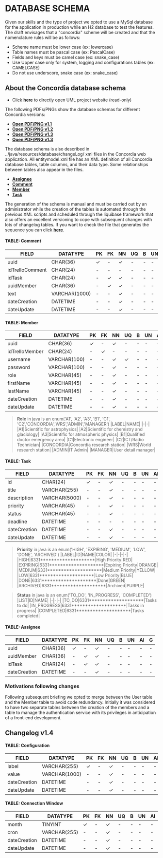 # DATABASE SCHEMA

Given our skills and the type of project we opted to use a MySql database for the application in production while an H2 
database to test the features. The draft envisages that a "concordia" scheme will be created and that the nomenclature 
rules will be as follows:
- Scheme name must be lower case (ex: lowercase)
- Table names must be pascal case (ex: PascalCase)
- Fields and keys must be camel case (ex: snake_case)
- Use Upper case only for system, logging and configurations tables (ex: CAMELCASE)
- Do not use underscore, snake case (ex: snake_case)

## About the Concordia database schema
- Click [**here**](https://dbdiagram.io/d/6337fbc07b3d2034fffedc6d) to directly open UML project website (read-only)

The following PDFs/PNGs show the database schemas for different Concordia versions:
- [**Open PDF/PNG v1.1**](uml-diagram.v1-1.md)
- [**Open PDF/PNG v1.2**](uml-diagram.v1-2.md)
- [**Open PDF/PNG v1.3**](uml-diagram.v1-3.md)
- [**Open PDF/PNG v1.3**](uml-diagram.v1-4.md)

The database schema is also described in ../java/resources/database/changeLog/ xml files in the Concordia web 
application. All entitymodel.xml file has an XML definition of all Concordia database tables, table columns, and their 
data type. Some relationships between tables also appear in the files.
- [**Assignee**](../../../../../main/resources/database/changeLog/create.table.assignee.xml)
- [**Comment**](../../../../../main/resources/database/changeLog/create.table.comment.xml)
- [**Member**](../../../../../main/resources/database/changeLog/create.table.member.xml)
- [**Task**](../../../../../main/resources/database/changeLog/create.table.task.xml)

The generation of the schema is manual and must be carried out by an administrator while the creation of the tables is 
automated through the previous XML scripts and scheduled through the liquibase framework that also offers an excellent 
versioning to cope with subsequent changes with lots of changelog tables. If you want to check the file that generates 
the sequence you can click [**here**](../../../../../main/resources/database/change.log.xml).

#### TABLE: Comment
|FIELD|DATATYPE|PK|FK|NN|UQ|B|UN|AI|G|
|-|-|-|-|-|-|-|-|-|-|
|uuid|CHAR(36)|✓|-|✓|-|-|-|-|-|
|idTrelloComment|CHAR(24)|-|-|-|-|-|-|-|-|
|idTask|CHAR(24)|-|✓|✓|-|-|-|-|-|
|uuidMember|CHAR(36)|-|✓|✓|-|-|-|-|-|
|text|VARCHAR(1000)|-|-|✓|-|-|-|-|-|
|dateCreation|DATETIME|-|-|✓|-|-|-|-|-|
|dateUpdate|DATETIME|-|-|✓|-|-|-|-|-|

#### TABLE: Member
|FIELD|DATATYPE|PK|FK|NN|UQ|B|UN|AI|G|
|-|-|-|-|-|-|-|-|-|-|
|uuid|CHAR(36)|✓|-|✓|-|-|-|-|-|
|idTrelloMember|CHAR(24)|-|✓|-|-|-|-|-|-|
|username|VARCHAR(100)|-|-|✓|✓|-|-|-|-|
|password|VARCHAR(100)|-|-|✓|-|-|-|-|-|
|role|VARCHAR(45)|-|-|✓|-|-|-|-|-|
|firstName|VARCHAR(45)|-|-|✓|-|-|-|-|-|
|lastName|VARCHAR(45)|-|-|✓|-|-|-|-|-|
|dateCreation|DATETIME|-|-|✓|-|-|-|-|-|
|dateUpdate|DATETIME|-|-|✓|-|-|-|-|-|



> **Role** in java is an enum('A1', 'A2', 'A3', 'B1', 'C1', 'C2','CONCORDIA','WRS','ADMIN','MANAGER')
> |LABEL|NAME|
> |-|-|
> |A1|Scientific for astrophysics|
> |A2|Scientific for chemistry and glaciology|
> |A3|Scientific for atmospheric physics|
> |B1|Qualified doctor emergency area|
> |C1|Electronic engineer|
> |C2|ICT/Radio Technician|
> |CONCORDIA|Concordia research station|
> |WRS|World research station|
> |ADMIN|IT Admin|
> |MANAGER|User detail manager|

#### TABLE: Task
|FIELD|DATATYPE|PK|FK|NN|UQ|B|UN|AI|G|
|-|-|-|-|-|-|-|-|-|-|
|id|CHAR(24)|✓|-|✓|-|-|-|-|-|
|title|VARCHAR(255)|-|-|✓|-|-|-|-|-|
|description|VARCHAR(5000)|-|-|✓|-|-|-|-|-|
|priority|VARCHAR(45)|-|-|✓|-|-|-|-|-|
|status|VARCHAR(45)|-|-|✓|-|-|-|-|-|
|deadline|DATETIME|-|-|-|-|-|-|-|-|
|dateCreation|DATETIME|-|-|✓|-|-|-|-|-|
|dateUpdate|DATETIME|-|-|✓|-|-|-|-|-|


> **Priority** in java is an enum('HIGH', 'EXPIRING', 'MEDIUM', 'LOW', 'DONE', 'ARCHIVED')
> |LABEL|ID|NAME|COLOR|
> |-|-|-|-|
> |HIGH|6331********************|High Priority|RED|
> |EXPIRING|6331********************|Expiring Priority|ORANGE|
> |MEDIUM|6331********************|Medium Priority|YELLOW|
> |LOW|6331********************|Low Priority|BLUE|
> |DONE|6331********************|Done|GREEN|
> |ARCHIVED|6331********************|Archived|PURPLE|

> **Status** in java is an enum('TO_DO', 'IN_PROGRESS', 'COMPLETED')
> |LIST|ID|NAME|
> |-|-|-|
> |TO_DO|6331********************|Tasks to do|
> |IN_PROGRESS|6331********************|Tasks in progress|
> |COMPLETED|6331********************|Tasks completed|

#### TABLE: Assignee
|FIELD|DATATYPE|PK|FK|NN|UQ|B|UN|AI|G|
|-|-|-|-|-|-|-|-|-|-|
|uuid|CHAR(36)|✓|-|✓|-|-|-|-|-|
|uuidMember|CHAR(36)|-|✓|✓|-|-|-|-|-|
|idTask|CHAR(24)|-|✓|✓|-|-|-|-|-|
|dateCreation|DATETIME|-|-|✓|-|-|-|-|-|


### Motivations following changes
Following subsequent briefing we opted to merge between the User table and the Member table to avoid code redundancy. 
Initially it was considered to have two separate tables between the creation of the members and a table to manage the 
authentication service with its privileges in anticipation of a front-end development.


## Changelog v1.4

#### TABLE: Configuration
|FIELD|DATATYPE|PK|FK|NN|UQ|B|UN|AI|G|
|-|-|-|-|-|-|-|-|-|-|
|label|VARCHAR(255)|✓|-|✓|-|-|-|-|-|
|value|VARCHAR(1000)|-|-|✓|-|-|-|-|-|
|dateCreation|DATETIME|-|-|✓|-|-|-|-|-|
|dateUpdate|DATETIME|-|-|✓|-|-|-|-|-|


#### TABLE: Connection Window
|FIELD|DATATYPE|PK|FK|NN|UQ|B|UN|AI|G|
|-|-|-|-|-|-|-|-|-|-|
|month|TINYINT|✓|-|✓|-|-|-|-|-|
|cron|VARCHAR(255)|-|-|✓|-|-|-|-|-|
|dateCreation|DATETIME|-|-|✓|-|-|-|-|-|
|dateUpdate|DATETIME|-|-|✓|-|-|-|-|-|